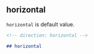 <!-- direction: horizontal -->

## horizontal

`horizontal` is default value.

```md
<!-- direction: horizontal -->

## horizontal
```
